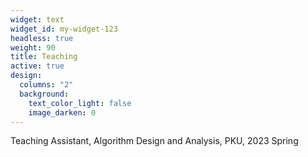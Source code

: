 ```yaml
---
widget: text
widget_id: my-widget-123
headless: true
weight: 90
title: Teaching
active: true
design:
  columns: "2"
  background:
    text_color_light: false
    image_darken: 0
---
```

Teaching Assistant, Algorithm Design and Analysis, PKU, 2023 Spring﻿